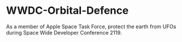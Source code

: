 # WWDC-Orbital-Defence
As a member of Apple Space Task Force, protect the earth from UFOs during Space Wide Developer Conference 2119.

